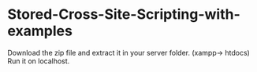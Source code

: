 # Stored-Cross-Site-Scripting-with-examples

Download the zip file and extract it in your server folder. (xampp-> htdocs)
Run it on localhost.
